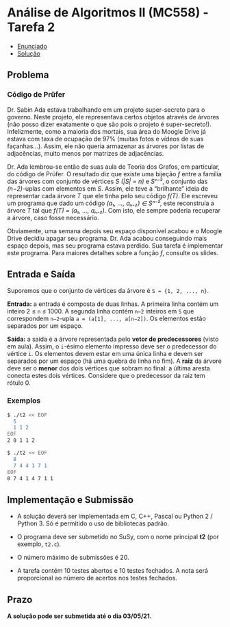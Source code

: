 # Análise de Algoritmos II (MC558) - Tarefa 2

- [Enunciado](./enunc.pdf)
- [Solução](./t2.c)

## Problema

### Código de Prüfer

Dr. Sabin Ada estava trabalhando em um projeto super-secreto para o governo. Neste projeto, ele representava certos objetos através de árvores (não posso dizer exatamente o que são pois o projeto é super-secreto!). Infelizmente, como a maioria dos mortais, sua área do Moogle Drive já estava com taxa de ocupação de 97% (muitas fotos e vı́deos de suas façanhas...). Assim, ele não queria armazenar as árvores por listas de adjacências, muito menos por matrizes de adjacências.

Dr. Ada lembrou-se então de suas aula de Teoria dos Grafos, em particular, do código de Prüfer. O resultado diz que existe uma bijeção *f* entre a famı́lia das árvores com conjunto de vértices *S* *(|S| = n)* e *Sⁿ⁻²*, o conjunto das *(n−2)*-uplas com elementos em *S*. Assim, ele teve a “brilhante” ideia de representar cada árvore *T* que ele tinha pelo seu código *f(T)*. Ele escreveu um programa que dado um código *(a₁, ..., aₙ₋₂) ∈ Sⁿ⁻²*, este reconstruı́a a árvore *T* tal que *f(T) = (a₁, ..., aₙ₋₂)*. Com isto, ele sempre poderia recuperar a árvore, caso fosse necessário.

Obviamente, uma semana depois seu espaço disponı́vel acabou e o Moogle Drive decidiu apagar seu programa. Dr. Ada acabou conseguindo mais espaço depois, mas seu programa estava perdido. Sua tarefa é implementar este programa. Para maiores detalhes sobre a função *f*, consulte os slides.

## Entrada e Saída

Suporemos que o conjunto de vértices da árvore é `S = {1, 2, ..., n}`.

**Entrada:** a entrada é composta de duas linhas. A primeira linha contém um inteiro 2 ≤ `n` ≤ 1000. A segunda linha contém `n−2` inteiros em `S` que correspondem `n−2`-upla `a = (a[1], ..., a[n−2])`. Os elementos estão separados por um espaço.

**Saı́da:** a saı́da é a árvore representada pelo **vetor de predecessores** (visto em aula). Assim, o `i`-ésimo elemento impresso deve ser o predecessor do vértice `i`. Os elementos devem estar em uma única linha e devem ser separados por um espaço (há uma quebra de linha no fim). A **raiz** da árvore deve ser o **menor** dos dois vértices que sobram no final: a última aresta conecta estes dois vértices. Considere que o predecessor da raiz tem rótulo 0.

### Exemplos

```bash
$ ./t2 << EOF
  5
  1 1 2
EOF
2 0 1 1 2
```

```bash
$ ./t2 << EOF
  8
  7 4 4 1 7 1
EOF
0 7 4 1 4 7 1 1
```

## Implementação e Submissão

-  A solução deverá ser implementada em C, C++, Pascal ou Python 2 / Python 3. Só é permitido o uso de bibliotecas padrão.


- O programa deve ser submetido no SuSy, com o nome principal **t2** (por exemplo, `t2.c`).

- O número máximo de submissões é 20.

- A tarefa contém 10 testes abertos e 10 testes fechados. A nota será proporcional ao número de acertos nos testes fechados.

## Prazo

**A solução pode ser submetida até o dia 03/05/21.**
